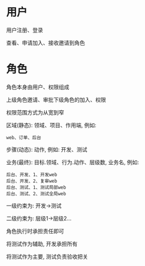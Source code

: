 # 用户

用户注册、登录

查看、申请加入、接收邀请到角色

# 角色

角色本身由用户、权限组成

上级角色邀请、审批下级角色的加入、权限

权限范围方式为从宽到窄

区域(静态): 领域、项目、作用端, 例如: 

```
web、订单、后台
```

步骤(动态): 动作, 例如: 开发、测试

业务(最终): 目标.领域、行为.动作、层级数, 业务名, 例如: 

```
后台、开发、1、开发web
后台、开发、2、复审web
后台、测试、1、测试局部web
后台、测试、2、测试全局web
```

一级约束为: 开发->测试

二级约束为: 层级1->层级2...



角色执行时承担责任即可

将测试作为辅助, 开发承担所有

将测试作为主要, 测试负责验收把关